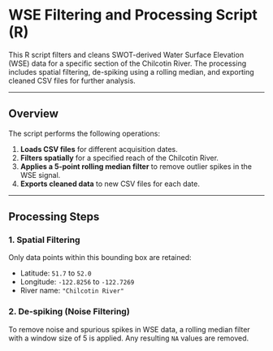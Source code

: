 # WSE Filtering and Processing Script (R)

This R script filters and cleans SWOT-derived Water Surface Elevation (WSE) data for a specific section of the Chilcotin River. The processing includes spatial filtering, de-spiking using a rolling median, and exporting cleaned CSV files for further analysis.

---

## Overview

The script performs the following operations:

1. **Loads CSV files** for different acquisition dates.
2. **Filters spatially** for a specified reach of the Chilcotin River.
3. **Applies a 5-point rolling median filter** to remove outlier spikes in the WSE signal.
4. **Exports cleaned data** to new CSV files for each date.

---

## Processing Steps

### 1. Spatial Filtering

Only data points within this bounding box are retained:

- Latitude: `51.7` to `52.0`
- Longitude: `-122.8256` to `-122.7269`
- River name: `"Chilcotin River"`

### 2. De-spiking (Noise Filtering)

To remove noise and spurious spikes in WSE data, a rolling median filter with a window size of 5 is applied. Any resulting `NA` values are removed.
